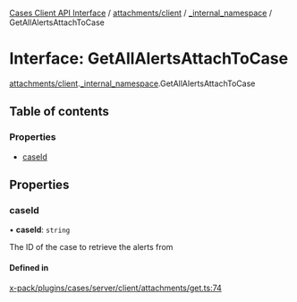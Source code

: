 [Cases Client API Interface](../README.md) / [attachments/client](../modules/attachments_client.md) / [\_internal\_namespace](../modules/attachments_client._internal_namespace.md) / GetAllAlertsAttachToCase

# Interface: GetAllAlertsAttachToCase

[attachments/client](../modules/attachments_client.md).[_internal_namespace](../modules/attachments_client._internal_namespace.md).GetAllAlertsAttachToCase

## Table of contents

### Properties

- [caseId](attachments_client._internal_namespace.GetAllAlertsAttachToCase.md#caseid)

## Properties

### caseId

• **caseId**: `string`

The ID of the case to retrieve the alerts from

#### Defined in

[x-pack/plugins/cases/server/client/attachments/get.ts:74](https://github.com/elastic/kibana/blob/c427bf270ae/x-pack/plugins/cases/server/client/attachments/get.ts#L74)
